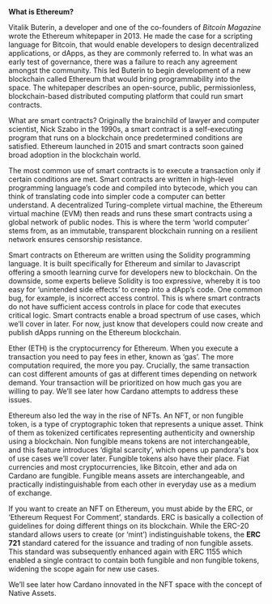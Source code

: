 **What is Ethereum?**

Vitalik Buterin, a developer and one of the co-founders of *Bitcoin Magazine* wrote the Ethereum whitepaper in 2013. He made the case for a scripting language for Bitcoin, that would enable developers to design decentralized applications, or dApps, as they are commonly referred to. In what was an early test of governance, there was a failure to reach any agreement amongst the community. This led Buterin to begin development of a new blockchain called Ethereum that would bring programmability into the space. The whitepaper describes an open-source, public, permissionless, blockchain-based distributed computing platform that could run smart contracts. 

What are smart contracts? Originally the brainchild of lawyer and computer scientist, Nick Szabo in the 1990s, a smart contract is a self-executing program that runs on a blockchain once predetermined conditions are satisfied. Ethereum launched in 2015 and smart contracts soon gained broad adoption in the blockchain world.

The most common use of smart contracts is to execute a transaction only if certain conditions are met. Smart contracts are written in high-level programming language’s code and compiled into bytecode, which you can think of translating code into simpler code a computer can better understand. A decentralized Turing-complete virtual machine, the Ethereum virtual machine (EVM) then reads and runs these smart contracts using a global network of public nodes. This is where the term ‘world computer’ stems from, as an immutable, transparent blockchain running on a resilient network ensures censorship resistance.

Smart contracts on Ethereum are written using the Solidity programming language. It is built specifically for Ethereum and similar to Javascript offering a smooth learning curve for developers new to blockchain. On the downside, some experts believe Solidity is too expressive, whereby it is too easy for ‘unintended side effects’ to creep into a dApp’s code. One common bug, for example, is incorrect access control. This is where smart contracts do not have sufficient access controls in place for code that executes critical logic. Smart contracts enable a broad spectrum of use cases, which we’ll cover in later. For now, just know that developers could now create and publish dApps running on the Ethereum blockchain. 

Ether (ETH) is the cryptocurrency for Ethereum. When you execute a transaction you need to pay fees in ether, known as ‘gas’. The more computation required, the more you pay. Crucially, the same transaction can cost different amounts of gas at different times depending on network demand. Your transaction will be prioritized on how much gas you are willing to pay. We’ll see later how Cardano attempts to address these issues.

Ethereum also led the way in the rise of NFTs. An NFT, or non fungible token, is a type of cryptographic token that represents a unique asset. Think of them as tokenized certificates representing authenticity and ownership using a blockchain. Non fungible means tokens are not interchangeable, and this feature introduces ‘digital scarcity’, which opens up pandora's box of use cases we’ll cover later. Fungible tokens also have their place. Fiat currencies and most cryptocurrencies, like Bitcoin, ether and ada on Cardano are fungible. Fungible means assets are interchangeable, and practically indistinguishable from each other in everyday use as a medium of exchange.

If you want to create an NFT on Ethereum, you must abide by the ERC, or ‘Ethereum Request For Comment’, standards. ERC is basically a collection of guidelines for doing different things on its blockchain. While the ERC-20 standard allows users to create (or ‘mint’) indistinguishable tokens, the **ERC 721** standard catered for the issuance and trading of non fungible assets. This standard was subsequently enhanced again with ERC 1155 which enabled a single contract to contain both fungible and non fungible tokens, widening the scope again for new use cases. 

We’ll see later how Cardano innovated in the NFT space with the concept of Native Assets. 
